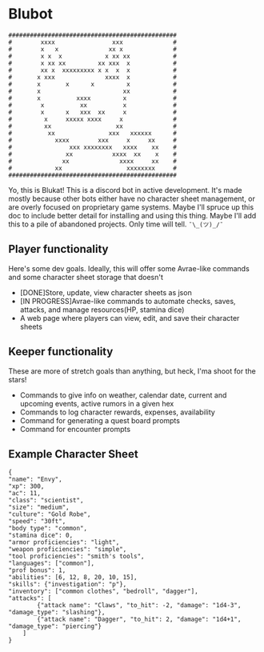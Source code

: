 # Blubot
```
###############################################
#        xxxx                xxx              #
#        x   x              xx x              #
#        x x  x            x xx xx            #
#        x xx xx         xx xxx  x            #
#        xx x  xxxxxxxxx x x  x  x            #
#       x xxx              xxxx  x            #
#       x       x      x         x            #
#       x                       xx            #
#       x          xxxx         x             #
#        x          xx          x             #
#        x      x   xxx  xx     x             #
#         x     xxxxx xxxx     x              #
#         xx                  xx              #
#          xx               xxx   xxxxxx      #
#            xxxx        xxx     x     xx     #
#                xxx xxxxxxxx   xxxx    xx    #
#               xx           xxxx  xx    x    #
#              xx              xxxx     xx    #
#            xx                  xxxxxxxx     #
###############################################
```
Yo, this is Blukat! This is a discord bot in active development.
It's made mostly because other bots either have no character sheet management,
or are overly focused on proprietary game systems. Maybe I'll spruce up this doc
to include better detail for installing and using this thing. Maybe I'll add this
to a pile of abandoned projects. Only time will tell. `¯\_(ツ)_/¯`

## Player functionality
Here's some dev goals. Ideally, this will offer some Avrae-like commands and some
character sheet storage that doesn't 
- [DONE]Store, update, view character sheets as json
- [IN PROGRESS]Avrae-like commands to automate checks, saves, attacks, and manage resources(HP, stamina dice)
- A web page where players can view, edit, and save their character sheets

## Keeper functionality
These are more of stretch goals than anything, but heck, I'ma shoot for the stars!
- Commands to give info on weather, calendar date, current and upcoming events, active rumors in a given hex
- Commands to log character rewards, expenses, availability
- Command for generating a quest board prompts
- Command for encounter prompts


## Example Character Sheet
```
{
"name": "Envy",
"xp": 300,
"ac": 11,
"class": "scientist",
"size": "medium",
"culture": "Gold Robe",
"speed": "30ft",
"body type": "common",
"stamina dice": 0,
"armor proficiencies": "light",
"weapon proficiencies": "simple",
"tool proficiencies": "smith's tools",
"languages": ["common"],
"prof bonus": 1,
"abilities": [6, 12, 8, 20, 10, 15],
"skills": {"investigation": "p"},
"inventory": ["common clothes", "bedroll", "dagger"],
"attacks": [
        {"attack name": "Claws", "to_hit": -2, "damage": "1d4-3", "damage_type": "slashing"},
        {"attack name": "Dagger", "to_hit": 2, "damage": "1d4+1", "damage_type": "piercing"}
    ]
}
```